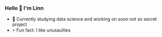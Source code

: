 ### Hello 👋 I'm Linn


- 🌱 Currently studying data science and working on soon not so secret project
- ⚡ Fun fact: I like unusaulties

<!--
**linnforsman/linnforsman** is a ✨ _special_ ✨ repository because its `README.md` (this file) appears on your GitHub profile.
-->
